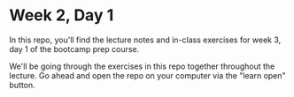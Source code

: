 # Week 2, Day 1
In this repo, you'll find the lecture notes and in-class exercises for week 3, day 1 of the bootcamp prep course.

We'll be going through the exercises in this repo together throughout the lecture. Go ahead and open the repo on your computer via the "learn open" button.
